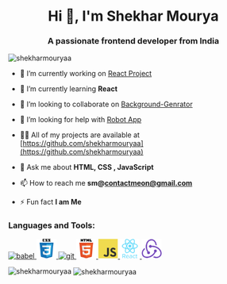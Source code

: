<h1 align="center">Hi 👋, I'm Shekhar Mourya</h1>
<h3 align="center">A passionate frontend developer from India</h3>

<p align="left"> <img src="https://komarev.com/ghpvc/?username=shekharmouryaa&label=Profile%20views&color=0e75b6&style=flat" alt="shekharmouryaa" /> </p>

- 🔭 I’m currently working on [React Project](https://shekharmouryaa.github.io/robotapp/)

- 🌱 I’m currently learning **React**

- 👯 I’m looking to collaborate on [Background-Genrator](https://shekharmouryaa.github.io/Background-Genrator/)

- 🤝 I’m looking for help with [Robot App](https://shekharmouryaa.github.io/robotapp/)

- 👨‍💻 All of my projects are available at [https://github.com/shekharmouryaa](https://github.com/shekharmouryaa)

- 💬 Ask me about **HTML, CSS , JavaScript**

- 📫 How to reach me **sm@contactmeon@gmail.com**

- ⚡ Fun fact **I am Me**

<h3 align="left">Languages and Tools:</h3>
<p align="left"> <a href="https://babeljs.io/" target="_blank"> <img src="https://www.vectorlogo.zone/logos/babeljs/babeljs-icon.svg" alt="babel" width="40" height="40"/> </a> <a href="https://www.w3schools.com/css/" target="_blank"> <img src="https://raw.githubusercontent.com/devicons/devicon/master/icons/css3/css3-original-wordmark.svg" alt="css3" width="40" height="40"/> </a> <a href="https://git-scm.com/" target="_blank"> <img src="https://www.vectorlogo.zone/logos/git-scm/git-scm-icon.svg" alt="git" width="40" height="40"/> </a> <a href="https://www.w3.org/html/" target="_blank"> <img src="https://raw.githubusercontent.com/devicons/devicon/master/icons/html5/html5-original-wordmark.svg" alt="html5" width="40" height="40"/> </a> <a href="https://developer.mozilla.org/en-US/docs/Web/JavaScript" target="_blank"> <img src="https://raw.githubusercontent.com/devicons/devicon/master/icons/javascript/javascript-original.svg" alt="javascript" width="40" height="40"/> </a> <a href="https://reactjs.org/" target="_blank"> <img src="https://raw.githubusercontent.com/devicons/devicon/master/icons/react/react-original-wordmark.svg" alt="react" width="40" height="40"/> </a> <a href="https://redux.js.org" target="_blank"> <img src="https://raw.githubusercontent.com/devicons/devicon/master/icons/redux/redux-original.svg" alt="redux" width="40" height="40"/> </a> </p>

<p><img align="left" src="https://github-readme-stats.vercel.app/api/top-langs?username=shekharmouryaa&show_icons=true&locale=en&layout=compact" alt="shekharmouryaa" /></p>

<p>&nbsp;<img align="center" src="https://github-readme-stats.vercel.app/api?username=shekharmouryaa&show_icons=true&locale=en" alt="shekharmouryaa" /></p>
